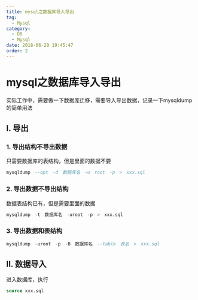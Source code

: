 ```yaml
---
title: mysql之数据库导入导出
tag: 
  - Mysql
category: 
  - DB
  - Mysql
date: 2018-06-20 19:45:47
order: 2
---
```


# mysql之数据库导入导出

实际工作中，需要做一下数据库迁移，需要导入导出数据，记录一下mysqldump的简单用法

<!-- more -->

## I. 导出

### 1. 导出结构不导出数据

只需要数据库的表结构，但是里面的数据不要

```sql
mysqldump　--opt　-d　数据库名　-u　root　-p　>　xxx.sql
```

### 2. 导出数据不导出结构

数据表结构已有，但是需要里面的数据

```sql
mysqldump　-t　数据库名　-uroot　-p　>　xxx.sql
```

### 3. 导出数据和表结构 

```sql
mysqldump　-uroot　-p　-B　数据库名　--table　表名　>　xxx.sql
```

## II. 数据导入

进入数据库，执行

```sql
source xxx.sql
```
